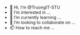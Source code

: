 - 👋 Hi, I’m @TruongIT-STU
- 👀 I’m interested in ...
- 🌱 I’m currently learning ...
- 💞️ I’m looking to collaborate on ...
- 📫 How to reach me ...

<!---
TruongIT-STU/TruongIT-STU is a ✨ special ✨ repository because its `README.md` (this file) appears on your GitHub profile.
You can click the Preview link to take a look at your changes.
--->
